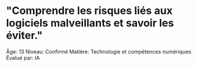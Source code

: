# "Comprendre les risques liés aux logiciels malveillants et savoir les éviter."

Âge: 13
Niveau: Confirmé
Matière: Technologie et compétences numériques
Évalué par: IA